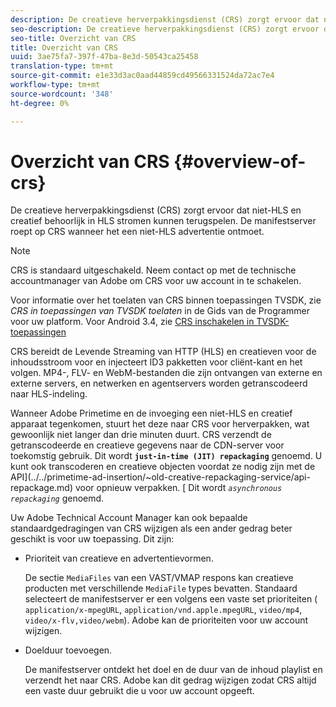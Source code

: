 ```yaml
---
description: De creatieve herverpakkingsdienst (CRS) zorgt ervoor dat niet-HLS en creatief behoorlijk in HLS stromen kunnen terugspelen. De manifestserver roept op CRS wanneer het een niet-HLS advertentie ontmoet.
seo-description: De creatieve herverpakkingsdienst (CRS) zorgt ervoor dat niet-HLS en creatief behoorlijk in HLS stromen kunnen terugspelen. De manifestserver roept op CRS wanneer het een niet-HLS advertentie ontmoet.
seo-title: Overzicht van CRS
title: Overzicht van CRS
uuid: 3ae75fa7-397f-47ba-8e3d-50543ca25458
translation-type: tm+mt
source-git-commit: e1e33d3ac0aad44859cd49566331524da72ac7e4
workflow-type: tm+mt
source-wordcount: '348'
ht-degree: 0%

---
```



# Overzicht van CRS {#overview-of-crs}

De creatieve herverpakkingsdienst (CRS) zorgt ervoor dat niet-HLS en creatief behoorlijk in HLS stromen kunnen terugspelen. De manifestserver roept op CRS wanneer het een niet-HLS advertentie ontmoet.

>[!NOTE]
>
>CRS is standaard uitgeschakeld. Neem contact op met de technische accountmanager van Adobe om CRS voor uw account in te schakelen.
>
>Voor informatie over het toelaten van CRS binnen toepassingen TVSDK, zie *CRS in toepassingen van TVSDK toelaten* in de Gids van de Programmer voor uw platform. Voor Android 3.4, zie [CRS inschakelen in TVSDK-toepassingen](../../programming/tvsdk-3x-android-prog/android-3x-advertising/ad-insertion/ad-transcoding/android-3x-ad-transcoding.md)

CRS bereidt de Levende Streaming van HTTP (HLS) en creatieven voor de inhoudsstroom voor en injecteert ID3 pakketten voor cliënt-kant en het volgen. MP4-, FLV- en WebM-bestanden die zijn ontvangen van externe en externe servers, en netwerken en agentservers worden getranscodeerd naar HLS-indeling.

Wanneer Adobe Primetime en de invoeging een niet-HLS en creatief apparaat tegenkomen, stuurt het deze naar CRS voor herverpakken, wat gewoonlijk niet langer dan drie minuten duurt. CRS verzendt de getranscodeerde en creatieve gegevens naar de CDN-server voor toekomstig gebruik. Dit wordt **`just-in-time (JIT) repackaging`** genoemd. U kunt ook transcoderen en creatieve objecten voordat ze nodig zijn met de API](../../primetime-ad-insertion/~old-creative-repackaging-service/api-repackage.md) voor opnieuw verpakken. [ Dit wordt *`asynchronous repackaging`* genoemd.

Uw Adobe Technical Account Manager kan ook bepaalde standaardgedragingen van CRS wijzigen als een ander gedrag beter geschikt is voor uw toepassing. Dit zijn:

* Prioriteit van creatieve en advertentievormen.

   De sectie `MediaFiles` van een VAST/VMAP respons kan creatieve producten met verschillende `MediaFile` types bevatten. Standaard selecteert de manifestserver er een volgens een vaste set prioriteiten ( `application/x-mpegURL`, `application/vnd.apple.mpegURL`, `video/mp4`, `video/x-flv,video/webm`). Adobe kan de prioriteiten voor uw account wijzigen.
* Doelduur toevoegen.

   De manifestserver ontdekt het doel en de duur van de inhoud playlist en verzendt het naar CRS. Adobe kan dit gedrag wijzigen zodat CRS altijd een vaste duur gebruikt die u voor uw account opgeeft.
